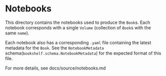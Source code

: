 # Notebooks

This directory contains the notebooks used to produce the `Book`s. Each notebook
corresponds with a single `Volume` (collection of `Book`s with the same `name`).

Each notebook also has a corresponding `.yaml` file containing the latest metadata
for the `Book`. See the `NotebookMetadata` schema(`bookshelf.schema.NotebookMetadata`)
for the expected format of this file.

For more details, see docs/source/notebooks.md
